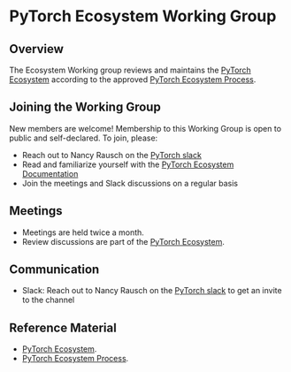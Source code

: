 # PyTorch Ecosystem Working Group

## Overview
The Ecosystem Working group reviews and maintains the [PyTorch Ecosystem](https://github.com/pytorch-fdn/ecosystem) according to the approved [PyTorch Ecosystem Process](https://github.com/pytorch-fdn/tac/blob/main/docs/governance/PyTorch_Ecosystem_Process.md).

## Joining the Working Group
New members are welcome! Membership to this Working Group is open to public and self-declared.
To join, please:

* Reach out to Nancy Rausch on the [PyTorch slack](https://pytorch.org/resources/)
* Read and familiarize yourself with the [PyTorch Ecosystem Documentation](https://github.com/pytorch-fdn/ecosystem)
* Join the meetings and Slack discussions on a regular basis


## Meetings
* Meetings are held twice a month.
* Review discussions are part of the [PyTorch Ecosystem](https://github.com/pytorch-fdn/ecosystem).

## Communication
* Slack: Reach out to Nancy Rausch on the [PyTorch slack](https://pytorch.org/resources/) to get an invite to the channel

## Reference Material
* [PyTorch Ecosystem](https://github.com/pytorch-fdn/ecosystem).
* [PyTorch Ecosystem Process](https://github.com/pytorch-fdn/tac/blob/main/docs/governance/PyTorch_Ecosystem_Process.md).

